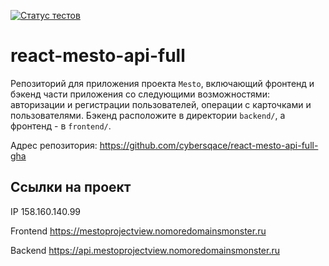 [![Статус тестов](../../actions/workflows/tests.yml/badge.svg)](../../actions/workflows/tests.yml)

# react-mesto-api-full
Репозиторий для приложения проекта `Mesto`, включающий фронтенд и бэкенд части приложения со следующими возможностями: авторизации и регистрации пользователей, операции с карточками и пользователями. Бэкенд расположите в директории `backend/`, а фронтенд - в `frontend/`. 

Адрес репозитория: https://github.com/cybersqace/react-mesto-api-full-gha

## Ссылки на проект

IP 158.160.140.99

Frontend https://mestoprojectview.nomoredomainsmonster.ru

Backend https://api.mestoprojectview.nomoredomainsmonster.ru
  